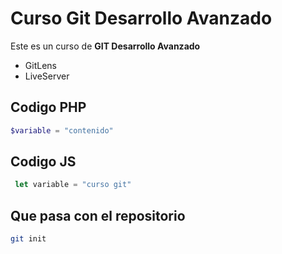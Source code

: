 # Curso Git Desarrollo Avanzado

Este es un curso de **GIT Desarrollo Avanzado**

* GitLens
* LiveServer


## Codigo PHP
```php
$variable = "contenido"
```

## Codigo JS
```js
 let variable = "curso git"
```
## Que pasa con el repositorio

```bash
git init
```


